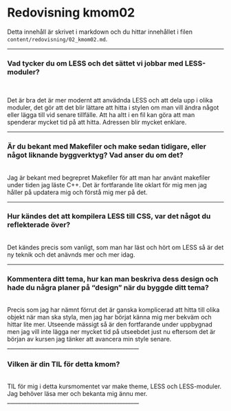 ---
---
Redovisning kmom02
=========================

Detta innehåll är skrivet i markdown och du hittar innehållet i filen `content/redovisning/02_kmom02.md`.

________________________________________________
<h3>Vad tycker du om LESS och det sättet vi jobbar med LESS-moduler?</h3><br>

Det är bra det är mer modernt att anvädnda LESS och att dela upp i olika moduler,
det gör att det blir lättare att hitta i stylen om man vill ändra något eller lägga till vid senare tillfälle. Att ha altt i en fil kan göra att man spenderar mycket tid på att hitta.
Adressen blir mycket enklare.
________________________________________________
<h3>Är du bekant med Makefiler och make sedan tidigare, eller något liknande byggverktyg? Vad anser du om det?</h3></br>
Jag är bekant med begrepret Makefiler för att man har använt makefiler under tiden jag läste C++. Det är fortfarande lite oklart
för mig men jag håller på updatera mig och förstå mig mer på det.

________________________________________________
<h3>Hur kändes det att kompilera LESS till CSS, var det något du reflekterade över?</h3><br>
Det kändes precis som vanligt, som man har läst och hört om LESS så är det ny teknik och det anävnds
mer och mer idag.

________________________________________________
<h3>Kommentera ditt tema, hur kan man beskriva dess design och hade du några planer på “design” när du byggde ditt tema?</h3><br>
Precis som jag har nämnt förrut det är ganska komplicerad att hitta till olika objekt när man ska styla, men jag har börjat känna mig mer
bekväm och hittar lite mer. Utseende mässigt så är den fortfarande under uppbygnad men jag vill inte lägga ner mycket tid på utseebdet just nu
eftersom det är början av kursen jag tänker att avancera min style senare.
________________________________________________
<h3>Vilken är din TIL för detta kmom?</h3><br>
TIL för mig i detta kursmomentet var make theme, LESS och LESS-moduler. Jag behöver läsa mer och bekanta mig ännu mer.
________________________________________________
